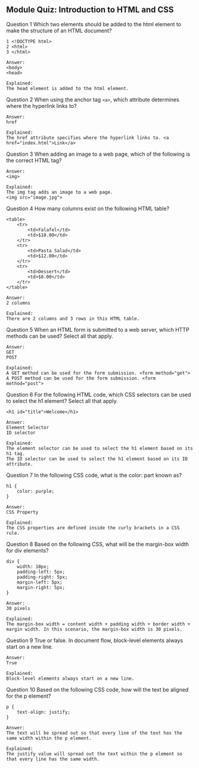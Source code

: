 ## Module Quiz: Introduction to HTML and CSS

Question 1 Which two elements should be added to the html element to make the structure of an HTML document?

```
1 <!DOCTYPE html>
2 <html>
3 </html>
```

```
Answer:
<body>
<head>

Explained:
The head element is added to the html element.
```

Question 2
When using the anchor tag `<a>`, which attribute determines where the hyperlink links to?

```
Answer:
href

Explained:
The href attribute specifies where the hyperlink links to. <a href="index.html">Link</a>
```

Question 3
When adding an image to a web page, which of the following is the correct HTML tag?

```
Answer:
<img>

Explained:
The img tag adds an image to a web page.
<img src="image.jpg">
```

Question 4
How many columns exist on the following HTML table?

```
<table>
    <tr>
        <td>Falafel</td>
        <td>$10.00</td>
    </tr>
    <tr>
        <td>Pasta Salad</td>
        <td>$12.00</td>
    </tr>
    <tr>
        <td>Dessert</td>
        <td>$8.00</td>
    </tr>
</table>
```

```
Answer:
2 columns

Explained:
There are 2 columns and 3 rows in this HTML table.
```

Question 5
When an HTML form is submitted to a web server, which HTTP methods can be used? Select all that apply.

```
Answer:
GET
POST

Explained:
A GET method can be used for the form submission. <form method="get">
A POST method can be used for the form submission. <form method="post">
```

Question 6
For the following HTML code, which CSS selectors can be used to select the h1 element? Select all that apply.

```
<h1 id="title">Welcome</h1>
```

```
Answer:
Element Selector
ID selector

Explained:
The element selector can be used to select the h1 element based on its h1 tag.
The ID selector can be used to select the h1 element based on its ID attribute.
```

Question 7
In the following CSS code, what is the color: part known as?

```
h1 {
    color: purple;
}
```

```
Answer:
CSS Property

Explained:
The CSS properties are defined inside the curly brackets in a CSS rule.
```

Question 8
Based on the following CSS, what will be the margin-box width for div elements?

```
div {
    width: 10px;
    padding-left: 5px;
    padding-right: 5px;
    margin-left: 5px;
    margin-right: 5px;
}
```

```
Answer:
30 pixels

Explained:
The margin-box width = content width + padding width + border width + margin width. In this scenario, the margin-box width is 30 pixels.
```

Question 9
True or false. In document flow, block-level elements always start on a new line.

```
Answer:
True

Explained:
Block-level elements always start on a new line.
```

Question 10
Based on the following CSS code, how will the text be aligned for the p element?

```
p {
    text-align: justify;
}
```

```
Answer:
The text will be spread out so that every line of the text has the same width within the p element.

Explained:
The justify value will spread out the text within the p element so that every line has the same width.
```
